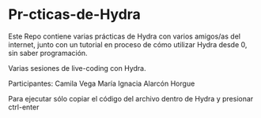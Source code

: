 # Pr-cticas-de-Hydra
Este Repo contiene varias prácticas de Hydra con varios amigos/as del internet, junto con un tutorial
en proceso de cómo utilizar Hydra desde 0, sin saber programación.


Varias sesiones de live-coding con Hydra.

Participantes:
Camila Vega
María Ignacia Alarcón
Horgue

Para ejecutar sólo copiar el código del archivo dentro de Hydra y presionar ctrl-enter
